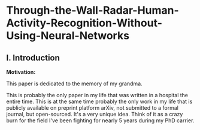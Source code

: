 # Through-the-Wall-Radar-Human-Activity-Recognition-Without-Using-Neural-Networks
## I. Introduction

**Motivation:** 

This paper is dedicated to the memory of my grandma.

This is probably the only paper in my life that was written in a hospital the entire time. This is at the same time probably the only work in my life that is publicly available on preprint platform arXiv, not submitted to a formal journal, but open-sourced. It's a very unique idea. Think of it as a crazy burn for the field I've been fighting for nearly $5$ years during my PhD carrier.

